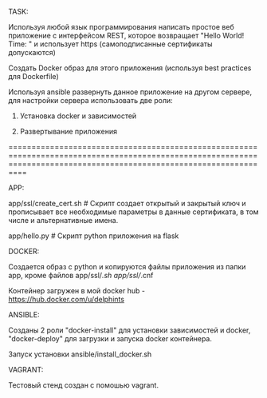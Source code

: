 TASK:

Используя любой язык программирования написать простое веб приложение с интерфейсом REST, которое возвращает "Hello World! Time: <time in Moscow>" и использует https (самоподписанные сертификаты допускаются)
  
Создать Docker образ для этого приложения (используя best practices для Dockerfile)
  
Используя ansible развернуть данное приложение на другом сервере, для настройки сервера использовать две роли: 
  
  1. Установка docker и зависимостей 
  
  2. Развертывание приложения

======================================================================================================================================================================
  
APP:

app/ssl/create_cert.sh # Скрипт создает открытый и закрытый ключ и прописывает все необходимые параметры в данные сертификата, в том числе и альтернативные имена.

app/hello.py # Скрипт python приложения на flask

DOCKER:

Создается образ с python и копируются файлы приложения из папки app, кроме файлов app/ssl/*.sh app/ssl/*.cnf

Контейнер загружен в мой docker hub - https://hub.docker.com/u/delphints

ANSIBLE:

Созданы 2 роли "docker-install" для установки зависимостей и docker, "docker-deploy" для загрузки и запуска docker контейнера.

Запуск установки ansible/install_docker.sh

VAGRANT:

Тестовый стенд создан с помошью vagrant.
